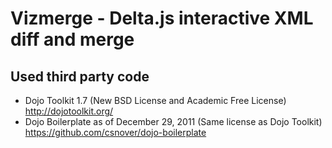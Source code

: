 Vizmerge - Delta.js interactive XML diff and merge
==================================================

Used third party code
---------------------

* Dojo Toolkit 1.7 (New BSD License and Academic Free License)
  http://dojotoolkit.org/
* Dojo Boilerplate as of December 29, 2011 (Same license as Dojo Toolkit)
  https://github.com/csnover/dojo-boilerplate
